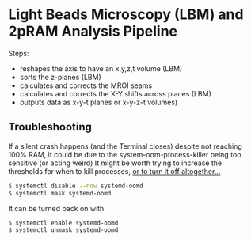 # Light Beads Microscopy (LBM) and 2pRAM Analysis Pipeline 

 Steps:
 - reshapes the axis to have an x,y,z,t volume (LBM)
 - sorts the z-planes (LBM)
 - calculates and corrects the MROI seams
 - calculates and corrects the X-Y shifts across planes (LBM)
 - outputs data as x-y-t planes or x-y-z-t volumes)

## Troubleshooting

If a silent crash happens (and the Terminal closes) despite not reaching 100% RAM,
it could be due to the system-oom-process-killer being too sensitive (or acting weird)
It might be worth trying to increase the thresholds for when to kill processes,
[or to turn it off altogether...](
https://askubuntu.com/questions/1404888/how-do-i-disable-the-systemd-oom-process-killer-in-ubuntu-22-04)


```bash
$ systemctl disable --now systemd-oomd
$ systemctl mask systemd-oomd
```
It can be turned back on with:
```
$ systemctl enable systemd-oomd
$ systemctl unmask systemd-oomd
```
